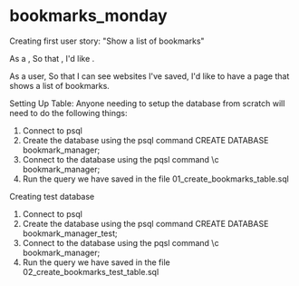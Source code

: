 # bookmarks_monday

Creating first user story:
"Show a list of bookmarks"

As a <Stakeholder>,
So that <Motivation>,
I'd like <Task>.

As a user,
So that I can see websites I've saved,
I'd like to have a page that shows a list of bookmarks.

Setting Up Table:
Anyone needing to setup the database from scratch will need to do the following things:

1. Connect to psql
2. Create the database using the psql command CREATE DATABASE bookmark_manager;
3. Connect to the database using the pqsl command \c bookmark_manager;
4. Run the query we have saved in the file 01_create_bookmarks_table.sql

Creating test database
1. Connect to psql
2. Create the database using the psql command CREATE DATABASE bookmark_manager_test;
3. Connect to the database using the pqsl command \c bookmark_manager;
4. Run the query we have saved in the file 02_create_bookmarks_test_table.sql

